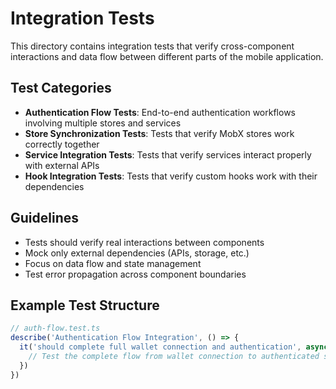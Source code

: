 # Integration Tests

This directory contains integration tests that verify cross-component interactions and data flow between different parts of the mobile application.

## Test Categories

- **Authentication Flow Tests**: End-to-end authentication workflows involving multiple stores and services
- **Store Synchronization Tests**: Tests that verify MobX stores work correctly together
- **Service Integration Tests**: Tests that verify services interact properly with external APIs
- **Hook Integration Tests**: Tests that verify custom hooks work with their dependencies

## Guidelines

- Tests should verify real interactions between components
- Mock only external dependencies (APIs, storage, etc.)
- Focus on data flow and state management
- Test error propagation across component boundaries

## Example Test Structure

```typescript
// auth-flow.test.ts
describe('Authentication Flow Integration', () => {
  it('should complete full wallet connection and authentication', async () => {
    // Test the complete flow from wallet connection to authenticated state
  })
})
```
